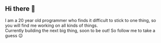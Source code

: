 ## Hi there 👋
I am a 20 year old programmer who finds it difficult to stick to one thing, so you will find me working on all kinds of things. <br />
Currently building the next big thing, soon to be out! So follow me to take a guess 😉
<!--
**palcodes/palcodes** is a ✨ _special_ ✨ repository because its `README.md` (this file) appears on your GitHub profile.

Here are some ideas to get you started:

- 🔭 I’m currently working on ...
- 🌱 I’m currently learning ...
- 👯 I’m looking to collaborate on ...
- 🤔 I’m looking for help with ...
- 💬 Ask me about ...
- 📫 How to reach me: ...
- 😄 Pronouns: ...
- ⚡ Fun fact: ...
-->
